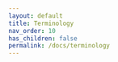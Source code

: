 ```yaml
---
layout: default
title: Terminology
nav_order: 10
has_children: false
permalink: /docs/terminology
---
```

